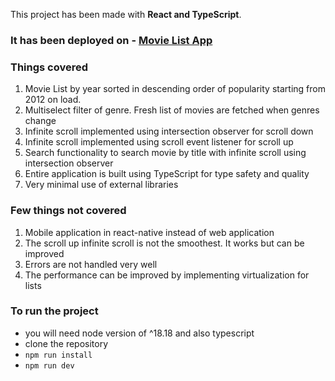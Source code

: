 This project has been made with **React and TypeScript**.

### It has been deployed on - [Movie List App](https://tmdp-movies.vercel.app/)

### Things covered

1. Movie List by year sorted in descending order of popularity starting from 2012 on load.
2. Multiselect filter of genre. Fresh list of movies are fetched when genres change
3. Infinite scroll implemented using intersection observer for scroll down
4. Infinite scroll implemented using scroll event listener for scroll up
5. Search functionality to search movie by title with infinite scroll using intersection observer
6. Entire application is built using TypeScript for type safety and quality
7. Very minimal use of external libraries

### Few things not covered

1. Mobile application in react-native instead of web application
2. The scroll up infinite scroll is not the smoothest. It works but can be improved
3. Errors are not handled very well
4. The performance can be improved by implementing virtualization for lists

### To run the project

- you will need node version of ^18.18 and also typescript
- clone the repository
- `npm run install`
- `npm run dev`
